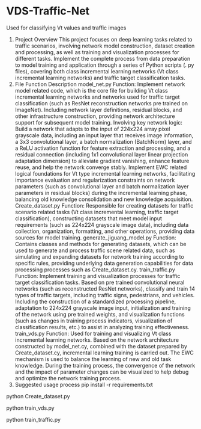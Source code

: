 # VDS-Traffic-Net
Used for classifying Vt values and traffic images
1. Project Overview
This project focuses on deep learning tasks related to traffic scenarios, involving network model construction, dataset creation and processing, as well as training and visualization processes for different tasks. Implement the complete process from data preparation to model training and application through a series of Python scripts (. py files), covering both class incremental learning networks (Vt class incremental learning networks) and traffic target classification tasks.
2. File Function Description
	model_net.py
Function: Implement network model related code, which is the core file for building Vt class incremental learning networks and networks used for traffic target classification (such as ResNet reconstruction networks pre trained on ImageNet). Including network layer definitions, residual blocks, and other infrastructure construction, providing network architecture support for subsequent model training.
Involving key network logic:
Build a network that adapts to the input of 224x224 array pixel grayscale data, including an input layer that receives image information, a 3x3 convolutional layer, a batch normalization (BatchNorm) layer, and a ReLU activation function for feature extraction and processing, and a residual connection (including 1x1 convolutional layer linear projection adaptation dimension) to alleviate gradient vanishing, enhance feature reuse, and help the network converge stably.
Implement EWC related logical foundations for Vt type incremental learning networks, facilitating importance evaluation and regularization constraints on network parameters (such as convolutional layer and batch normalization layer parameters in residual blocks) during the incremental learning phase, balancing old knowledge consolidation and new knowledge acquisition.
	Create_dataset.py
Function: Responsible for creating datasets for traffic scenario related tasks (Vt class incremental learning, traffic target classification), constructing datasets that meet model input requirements (such as 224x224 grayscale image data), including data collection, organization, formatting, and other operations, providing data sources for model training.
	generate_jiguang_model.py
Function: Contains classes and methods for generating datasets, which can be used to generate and process traffic scene related data, such as simulating and expanding datasets for network training according to specific rules, providing underlying data generation capabilities for data processing processes such as Create_dataset.cy.
	train_traffic.py
Function: Implement training and visualization processes for traffic target classification tasks. Based on pre trained convolutional neural networks (such as reconstructed ResNet networks), classify and train 14 types of traffic targets, including traffic signs, pedestrians, and vehicles. Including the construction of a standardized processing pipeline, adaptation to 224x224 grayscale image input, initialization and training of the network using pre trained weights, and visualization functions (such as changes in training process indicators, visualization of classification results, etc.) to assist in analyzing training effectiveness.
	train_vds.py
Function: Used for training and visualizing Vt class incremental learning networks. Based on the network architecture constructed by model_net.cy, combined with the dataset prepared by Create_dataset.cy, incremental learning training is carried out. The EWC mechanism is used to balance the learning of new and old task knowledge. During the training process, the convergence of the network and the impact of parameter changes can be visualized to help debug and optimize the network training process.
3. Suggested usage process
pip install -r requirements.txt

python Create_dataset.py

python train_vds.py

python train_traffic.py

